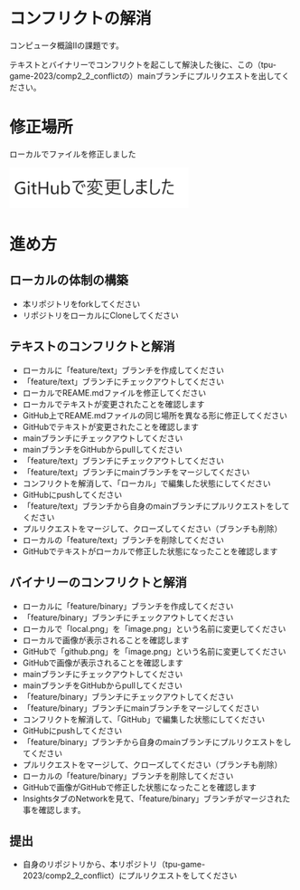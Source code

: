 # コンフリクトの解消
コンピュータ概論IIの課題です。

テキストとバイナリーでコンフリクトを起こして解決した後に、この（tpu-game-2023/comp2_2_conflictの）mainブランチにプルリクエストを出してください。

# 修正場所

 ローカルでファイルを修正しました

![画像](image.png "リネームした結果")

# 進め方

## ローカルの体制の構築
* 本リポジトリをforkしてください
* リポジトリをローカルにCloneしてください

## テキストのコンフリクトと解消
* ローカルに「feature/text」ブランチを作成してください
* 「feature/text」ブランチにチェックアウトしてください
* ローカルでREAME.mdファイルを修正してください
* ローカルでテキストが変更されたことを確認します
* GitHub上でREAME.mdファイルの同じ場所を異なる形に修正してください
* GitHubでテキストが変更されたことを確認します
* mainブランチにチェックアウトしてください
* mainブランチをGitHubからpullしてください
* 「feature/text」ブランチにチェックアウトしてください
* 「feature/text」ブランチにmainブランチをマージしてください
* コンフリクトを解消して、「ローカル」で編集した状態にしてください
* GitHubにpushしてください
* 「feature/text」ブランチから自身のmainブランチにプルリクエストをしてください
* プルリクエストをマージして、クローズしてください（ブランチも削除）
* ローカルの「feature/text」ブランチを削除してください
* GitHubでテキストがローカルで修正した状態になったことを確認します

## バイナリーのコンフリクトと解消
* ローカルに「feature/binary」ブランチを作成してください
* 「feature/binary」ブランチにチェックアウトしてください
* ローカルで「local.png」を「image.png」という名前に変更してください
* ローカルで画像が表示されることを確認します
* GitHubで「github.png」を「image.png」という名前に変更してください
* GitHubで画像が表示されることを確認します
* mainブランチにチェックアウトしてください
* mainブランチをGitHubからpullしてください
* 「feature/binary」ブランチにチェックアウトしてください
* 「feature/binary」ブランチにmainブランチをマージしてください
* コンフリクトを解消して、「GitHub」で編集した状態にしてください
* GitHubにpushしてください
* 「feature/binary」ブランチから自身のmainブランチにプルリクエストをしてください
* プルリクエストをマージして、クローズしてください（ブランチも削除）
* ローカルの「feature/binary」ブランチを削除してください
* GitHubで画像がGitHubで修正した状態になったことを確認します
* InsightsタブのNetworkを見て、「feature/binary」ブランチがマージされた事を確認します。

## 提出

* 自身のリポジトリから、本リポジトリ（tpu-game-2023/comp2_2_conflict）にプルリクエストをしてください
